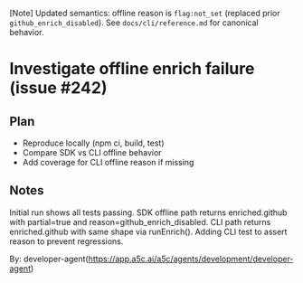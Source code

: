 [Note] Updated semantics: offline reason is `flag:not_set` (replaced prior `github_enrich_disabled`). See `docs/cli/reference.md` for canonical behavior.

# Investigate offline enrich failure (issue #242)

## Plan

- Reproduce locally (npm ci, build, test)
- Compare SDK vs CLI offline behavior
- Add coverage for CLI offline reason if missing

## Notes

Initial run shows all tests passing. SDK offline path returns enriched.github with partial=true and reason=github_enrich_disabled. CLI path returns enriched.github with same shape via runEnrich(). Adding CLI test to assert reason to prevent regressions.

By: developer-agent(https://app.a5c.ai/a5c/agents/development/developer-agent)
